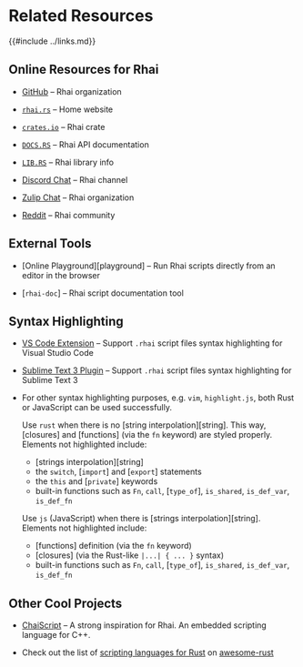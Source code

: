 Related Resources
=================

{{#include ../links.md}}


Online Resources for Rhai
-------------------------

* [GitHub](https://github.com/rhaiscript) &ndash; Rhai organization

* [`rhai.rs`](https://rhai.rs) &ndash; Home website

* [`crates.io`](https://crates.io/crates/rhai) &ndash; Rhai crate

* [`DOCS.RS`](https://docs.rs/rhai) &ndash; Rhai API documentation

* [`LIB.RS`](https://lib.rs/crates/rhai) &ndash; Rhai library info

* [Discord Chat](https://discord.gg/HquqbYFcZ9) &ndash; Rhai channel

* [Zulip Chat](https://rhaiscript.zulipchat.com) &ndash; Rhai organization

* [Reddit](https://www.reddit.com/r/Rhai) &ndash; Rhai community


External Tools
--------------

* [Online Playground][playground] &ndash; Run Rhai scripts directly from an editor in the browser

* [`rhai-doc`] &ndash; Rhai script documentation tool


Syntax Highlighting
-------------------

* [VS Code Extension](https://marketplace.visualstudio.com/items?itemName=rhaiscript.vscode-rhai) &ndash;
  Support `.rhai` script files syntax highlighting for Visual Studio Code

* [Sublime Text 3 Plugin](https://packagecontrol.io/packages/Rhai) &ndash;
  Support `.rhai` script files syntax highlighting for Sublime Text 3

* For other syntax highlighting purposes, e.g. `vim`, `highlight.js`, both Rust or JavaScript can be used successfully.
  
  Use `rust` when there is no [string interpolation][string]. This way, [closures] and [functions] (via
  the `fn` keyword) are styled properly. Elements not highlighted include:
  * [strings interpolation][string]
  * the `switch`, [`import`] and [`export`] statements
  * the `this` and [`private`] keywords
  * built-in functions such as `Fn`, `call`, [`type_of`], `is_shared`, `is_def_var`, `is_def_fn`

  Use `js` (JavaScript) when there is [strings interpolation][string].  Elements not highlighted include:
  * [functions] definition (via the `fn` keyword)
  * [closures] (via the Rust-like `|...| { ... }` syntax)
  * built-in functions such as `Fn`, `call`, [`type_of`], `is_shared`, `is_def_var`, `is_def_fn`


Other Cool Projects
-------------------

* [ChaiScript](http://chaiscript.com) &ndash;
  A strong inspiration for Rhai.  An embedded scripting language for C++.

* Check out the list of [scripting languages for Rust](https://github.com/rust-unofficial/awesome-rust#scripting)
  on [awesome-rust](https://github.com/rust-unofficial/awesome-rust)
